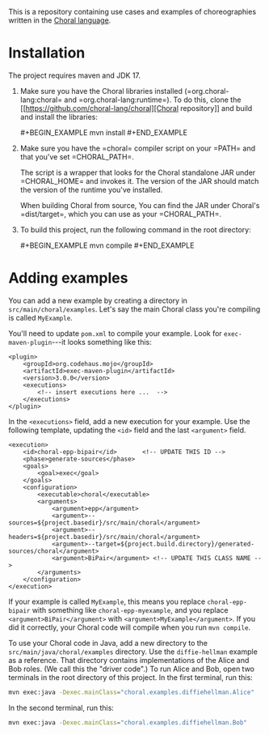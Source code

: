 This is a repository containing use cases and examples of choreographies written in the [Choral language](https://choral-lang.org).

# Installation

The project requires maven and JDK 17.

1. Make sure you have the Choral libraries installed (=org.choral-lang:choral=
   and =org.choral-lang:runtime=). To do this, clone the 
   [[https://github.com/choral-lang/choral][Choral repository]] and build and 
   install the libraries:

   #+BEGIN_EXAMPLE
     mvn install
   #+END_EXAMPLE

2. Make sure you have the =choral= compiler script on your =PATH= and that
   you've set =CHORAL_PATH=.

   The script is a wrapper that looks for the Choral standalone JAR under
   =CHORAL_HOME= and invokes it. The version of the JAR should match the version
   of the runtime you've installed.

   When building Choral from source, You can find the JAR under Choral's
   =dist/target=, which you can use as your =CHORAL_PATH=.

3. To build this project, run the following command in the root directory:

   #+BEGIN_EXAMPLE
     mvn compile
   #+END_EXAMPLE


# Adding examples

You can add a new example by creating a directory in `src/main/choral/examples`.
Let's say the main Choral class you're compiling is called `MyExample`.

You'll need to update `pom.xml` to compile your example. Look for `exec-maven-plugin`---it
looks something like this:

```
<plugin>
    <groupId>org.codehaus.mojo</groupId>
    <artifactId>exec-maven-plugin</artifactId>
    <version>3.0.0</version>
    <executions>
        <!-- insert executions here ...  -->
    </executions>
</plugin>
```

In the `<executions>` field, add a new execution for your example. Use the following
template, updating the `<id>` field and the last `<argument>` field.

```
<execution>
    <id>choral-epp-bipair</id>       <!-- UPDATE THIS ID -->
    <phase>generate-sources</phase>
    <goals>
        <goal>exec</goal>
    </goals>
    <configuration>
        <executable>choral</executable>
        <arguments>
            <argument>epp</argument>
            <argument>--sources=${project.basedir}/src/main/choral</argument>
            <argument>--headers=${project.basedir}/src/main/choral</argument>
            <argument>--target=${project.build.directory}/generated-sources/choral</argument>
            <argument>BiPair</argument> <!-- UPDATE THIS CLASS NAME -->
        </arguments>
    </configuration>
</execution>
```

If your example is called `MyExample`, this means you replace `choral-epp-bipair` with
something like `choral-epp-myexample`, and you replace `<argument>BiPair</argument>` with 
`<argument>MyExample</argument>`. If you did it correctly, your Choral code will compile
when you run `mvn compile`.

To use your Choral code in Java, add a new directory to the `src/main/java/choral/examples`
directory. Use the `diffie-hellman` example as a reference. That directory contains 
implementations of the Alice and Bob roles. (We call this the "driver code".) To run
Alice and Bob, open two terminals in the root directory of this project. In
the first terminal, run this:
```bash
mvn exec:java -Dexec.mainClass="choral.examples.diffiehellman.Alice"
```
In the second terminal, run this:
```bash
mvn exec:java -Dexec.mainClass="choral.examples.diffiehellman.Bob"
```